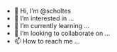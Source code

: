 - 👋 Hi, I’m @scholtes
- 👀 I’m interested in ...
- 🌱 I’m currently learning ...
- 💞️ I’m looking to collaborate on ...
- 📫 How to reach me ...

<!---
scholtes/scholtes is a ✨ special ✨ repository because its `README.md` (this file) appears on your GitHub profile.
You can click the Preview link to take a look at your changes.
--->
